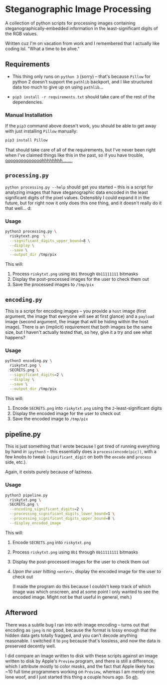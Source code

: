 # Steganographic Image Processing

A collection of python scripts for processing images containing
steganographically-embedded information in the least-significant digits of the
RGB values.

Written cuz I'm on vacation from work and I remembered that I actually like
coding lol. "What a time to be alive."

## Requirements
- This thing only runs on `python 3` (sorry) – that's because `Pillow` for
  python 2 doesn't support the `pathlib` backport, and I like structured data
  too much to give up on using `pathlib`...

- `pip3 install -r requirements.txt` should take care of the rest of the
  dependencies.

### Manual Installation

If the `pip3` command above doesn't work, you should be able to get away with
just installing `Pillow` manually:

```sh
pip3 install Pillow
```

That should take care of all of the requirements, but I've never been right
when I've claimed things like this in the past, so if you have trouble,
[oooooooooooooohhhhhhhh........](https://www.youtube.com/watch?v=mX-wPxFsPgQ)

## `processing.py`

`python processing.py --help` should get you started – this is a script for
analyzing images that have steganographic data encoded in the least significant
digits of the pixel values. Ostensibly I could expand it in the future, but for
right now it only does this one thing, and it doesn't really do it that well...
d:

### Usage

```sh
python3 processing.py \
  riskytext.png  \
  --significant_digits_upper_bound=8 \
  --display \
  --save \
  --output_dir /tmp/pix
```

This will:

1. Process `riskytxt.png` using `0b1` through `0b11111111` bitmasks
1. Display the post-processed images for the user to check them out
1. Save the processed images to `/tmp/pix`

## `encoding.py`

This is a script for encoding images – you provide a `host` image (first
argument, the image that everyone will see at first glance) and a `payload`
image (second argument, the image that will be hiding within the host image).
There is an (implicit) requirement that both images be the same size, but I
haven't actually tested that, so hey, give it a try and see what happens?

### Usage

```sh
python3 encoding.py \
  riskytxt.png \
  SECRETS.png \
  --significant_digits=2 \
  --display \
  --save \
  --output_dir /tmp/pix
```

This will:

1. Encode `SECRETS.png` into `riskytxt.png` using the `2`-least-significant
   digits
1. Display the encoded image for the user to check out
1. Save the encoded image to `/tmp/pix`

## pipeline.py

This is just something that I wrote because I got tired of running everything by
hand in `ipython3` – this essentially does a `process(encode(pic))`, with a few
knobs to tweak (`significant_digit` on both the `encode` and `process` side,
etc.).

Again, it exists purely because of laziness.

### Usage

```sh
python3 pipeline.py
  riskytxt.png \
  SECRETS.png \
  --encoding_significant_digits=2 \
  --processing_significant_digits_lower_bound=1 \
  --processing_significant_digits_upper_bound=8 \
  --display_encoded_image
```

This will:

1. Encode `SECRETS.png` into `riskytxt.png`
1. Process `riskytxt.png` using `0b1` through `0b11111111` bitmasks
1. Display the post-processed images for the user to check them out
1. _Upon the user hitting `<enter>`_, display the encoded image for the user to
   check out

   (I made the program do this because I couldn't keep track of which image was
   which onscreen, and at some point I only wanted to see the encoded image.
   Might not be that useful in general, meh.)

 ## Afterword

 There was a subtle bug I ran into with image encoding – turns out that encoding
 as `jpeg` is no good, because the format is lossy enough that the hidden data
 gets totally fragged, and you can't decode anything reasonable. I switched it
 to `png` because that's lossless, and now the data is preserved decently well.

 I did compare an image written to disk with these scripts against an image
 written to disk by Apple's `Preview` program, and there is still a difference,
 which I attribute mostly to color masks, and the fact that Apple likely has ~10
 full time programmers working on `Preview`, whereas I am merely one lone woof,
 and I just started this thing a couple hours ago. So
 [eh](https://www.youtube.com/watch?v=uOJFhKriSH8).
